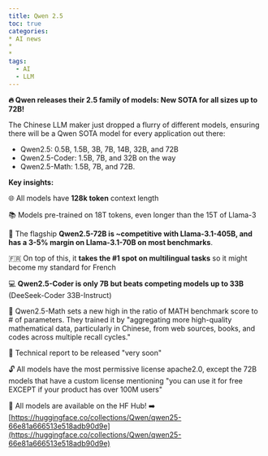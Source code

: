 ```yaml
---
title: Qwen 2.5
toc: true
categories: 
* AI news
* 
* 
tags:
  - AI
  - LLM
---
```


**🔥 Qwen releases their 2.5 family of models: New SOTA for all sizes up to 72B!**

The Chinese LLM maker just dropped a flurry of different models, ensuring there will be a Qwen SOTA model for every application out there:

- Qwen2.5: 0.5B, 1.5B, 3B, 7B, 14B, 32B, and 72B
- Qwen2.5-Coder: 1.5B, 7B, and 32B on the way
- Qwen2.5-Math: 1.5B, 7B, and 72B.

**Key insights:**

🌐 All models have **128k token** context length

📚 Models pre-trained on 18T tokens, even longer than the 15T of Llama-3

💪 The flagship **Qwen2.5-72B is ~competitive with Llama-3.1-405B, and has a 3-5% margin on Llama-3.1-70B on most benchmarks**.

🇫🇷 On top of this, it **takes the #1 spot on multilingual tasks** so it might become my standard for French

💻 **Qwen2.5-Coder is only 7B but beats competing models up to 33B** (DeeSeek-Coder 33B-Instruct)

🧮 Qwen2.5-Math sets a new high in the ratio of MATH benchmark score to # of parameters. They trained it by "aggregating more high-quality mathematical data, particularly in Chinese, from web sources, books, and codes across multiple recall cycles."

📄 Technical report to be released "very soon"

🔓 All models have the most permissive license apache2.0, except the 72B models that have a custom license mentioning "you can use it for free EXCEPT if your product has over 100M users"

🤗 All models are available on the HF Hub! ➡️ [https://huggingface.co/collections/Qwen/qwen25-66e81a666513e518adb90d9e](https://huggingface.co/collections/Qwen/qwen25-66e81a666513e518adb90d9e)